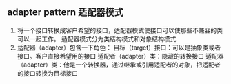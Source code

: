 ## adapter pattern 适配器模式
1. 将一个接口转换成客户希望的接口，适配器模式使接口可以使那些不兼容的类可以一起工作。
适配器模式分为类结构模式和对象结构模式
2. 适配器（adapter）包含一下角色：
    目标（target）接口：可以是抽象类或者接口。客户直接希望用的接口
    适配者（adapter）类：隐藏的转换接口
    适配器（adapter）类：他是一个转换器，通过继承或引用适配者的对象，把适配者的接口转换为目标接口

